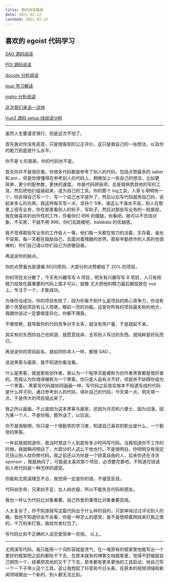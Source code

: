 ```yaml
---
title: 源码阅读篇章
date: 2021-02-22
lastmod: 2021-02-22
---
```

## 喜欢的 egoist 代码学习

[SAO 源码阅读](https://bytedance.feishu.cn/docs/doccnPsquOewJCVXAGENOO1XWBb "SAO 源码阅读")

[POI 源码阅读](https://bytedance.feishu.cn/docs/doccnOadukROqZqGS9uOj6oGVzb "POI 源码阅读")

[docute 分析阅读](https://bytedance.feishu.cn/docs/doccn0V0uCrooXhQTcLSEozEOue "docute 分析阅读")

[tsup 学习解读](https://bytedance.feishu.cn/docs/doccn7jeqt2Fu5uJ09PyMjrg8sn "tsup 学习解读")

[maho 分析阅读](https://bytedance.feishu.cn/docs/doccnGXJ38pNJCv7s9cUvfJ2IDd "maho 分析阅读")

[这次我们来谈一谈快](https://bytedance.feishu.cn/docs/doccnGNsuL9IGBXAllYbwYN6yyc "这次我们来谈一谈快")

[Vue3 源码 setup 线阅读分析](https://bytedance.feishu.cn/docs/doccn0ytgyPRFjgyNLgE6fC3K5c "Vue3 源码 setup 线阅读分析")


-------------

虽然人生要谨言慎行，但是这次不怕了。

首先我对你没有恶意，只是很客观的公正评价，这只是我自己的一些想法，以及你的能力到底是什么水平。

你不是 tj 的弟弟，你的代码也不是。

首先你并不是很厉害。你很多代码都是参考了别人的代码，包括点赞最多的 saber 和 poi 。但是你很懂得在参考别人的代码上，稍微加上一些自己的想法，比如更简单，更少的配参数，更快的速度。
你是代码拼装师，总是很熟悉其他的写的工具，然后把他们组装起来，成为自己的工具。你的那个 log工具，人家  tj 明明有一个，你非得自己写一个，写一个自己水平提升了，然后以后写代码就用自己的，说起来多么的光荣。就这样每天写一点，坚持个 5年，谁这么干谁水平高，别人在那里上班写业务，你在那里看别人的轮子，写轮子。然后对那些写业务的一脸鄙视，我在做喜欢的创作性的工作，你看你们 996 的傻缺，你看吧。我可以不去找对象，不买房，不就不用 996，你们去跳楼吧，balabala 的优越感。

我不觉得那些写业务的工作低人一等，他们每一天都在努力的活着，生存着，谁也不容易。每一天都在鼓励自己，去面对着残酷的世界。那些辛勤劳作的人真的也很棒的，你们自己请以你们自己为骄傲自豪。

再说说你的缺点。

你的点赞量也是遵循 8020原则，大部分的点赞都给了 20% 的项目。

你的项目太分散了，今天有兴趣写写 A 项目，明天有兴趣写写 B  项目，人只有把精力投放在最重要的代码上面才可以，就像 尤大把他的精力最后都投放在  vue 上。专注于一个，才能成功。

为啥你没成功，你的项目失败了，因为你看不到什么是项目的核心竞争力，你没有那个灵感给项目有让人惊艳，眼前一亮的功能。这是你所有的项目最失败的地方，我跟你说过一定要做差异化，你都不理我。

不够惊艳，就导致你的代码竞争对手太多，就没有用户量，于是就起不来。

其实有的东西你自己也知道，就愿意技痒，去写别人写过的东西。就纯粹是好玩而已。

再说说你的项目起名，就如同你本人一样，都很 SAO 。

说说黑客与画家，我不知道你看没看。

什么是黑客，就是那些创作者。我认为一个程序员能被称为创作者黑客都是很厉害的。而我认为你值得被称为一个黑客。你只是人品有点不好，但是并不妨碍你成为一个黑客。 黑客写代码就如同画画一样，写代码之前其实根本不知道写成的代码是什么样子的，通过参考别人的代码，填补自己的代码，今天填一点，明天填一点，于是伟大的项目就出来了。

我之所以画画，不止是因为这本黑客与画家，还因为月亮和六便士，因为动漫，因为某一个人，不是你哦，题外话了，以后说。

你不是很聪明，你只是一个很勤劳的学习者，知道自己喜欢的职业是什么，一个勤劳的黑客。

一年前我就知道你，我当时想这个人到底有多少时间写代码，当我知道你不工作的时候，我就瞬间明白了，大部分的人这么干他也行。不是很明白，你明明没有钱还花钱让别人给你修代码，我之前还以为你是一个财富自由的人，后来你还在寻求 sponsor  ，我就纳闷了，可能是太喜欢那个项目，必须要完善吧。不知道花钱请别人修代码是一种怎样的感受。

你能和尤雨溪理念不合，我觉得一定是你的错，不接受反驳。

代码如生命，兄弟如手足，女人如衣服，所以不能失去代码和朋友。

我也一样认为代码比对象重要，自己热爱的事情比对象重要百倍。

人太复杂了，你不知道我写这篇代码出于什么样的目的，只是单纯过过评论别人的瘾。我也不知道你会不会看，你是一种怎么的感受，是不是想顺着网线来打我之类的，千万别来打我，我给你发红包了。

写代码比和不正确的人谈恋爱简单一百倍。
以上。

-------------

尤雨溪写代码，我只能用一个词形容就是灵气，在一堆原有的框架里他能写出一个更好的框架把之前的都给干下去，在原本就有的博客文档框架里，觉得不舒服就自己捯饬一个，结果把其他的又干了下去，原本都有更多更快的工具启动，他自己写一个一下子带火这个工具，这让我想起了抖音和今日头条，在原本的视频领域和新闻领域做出一个新的，别人都无法比拟。